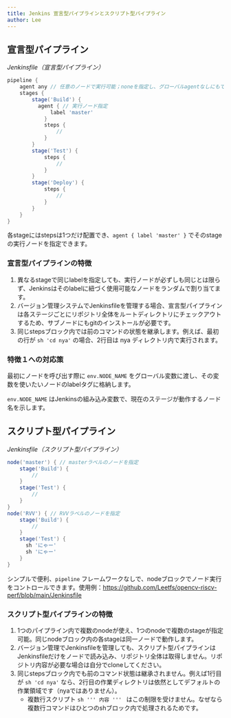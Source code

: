 ```yaml
---
title: Jenkins 宣言型パイプラインとスクリプト型パイプライン
author: Lee
---
```


## 宣言型パイプライン

_Jenkinsfile（宣言型パイプライン）_

```groovy
pipeline {
    agent any // 任意のノードで実行可能；noneを指定し、グローバルagentなしにもできる。
    stages {
        stage('Build') {
          agent { // 実行ノード指定
              label 'master'
            }
            steps {
                //
            }
        }
        stage('Test') {
            steps {
                //
            }
        }
        stage('Deploy') {
            steps {
                //
            }
        }
    }
}
```

各stageにはstepsは1つだけ配置でき、`agent { label 'master' }` でそのstageの実行ノードを指定できます。

### 宣言型パイプラインの特徴

1. 異なるstageで同じlabelを指定しても、実行ノードが必ずしも同じとは限らず、Jenkinsはそのlabelに紐づく使用可能なノードをランダムで割り当てます。
2. バージョン管理システムでJenkinsfileを管理する場合、宣言型パイプラインは各ステージごとにリポジトリ全体をルートディレクトリにチェックアウトするため、サブノードにもgitのインストールが必要です。
3. 同じstepsブロック内では前のコマンドの状態を継承します。例えば、最初の行が `sh 'cd nya'` の場合、2行目は nya ディレクトリ内で実行されます。

### 特徴１への対応策

最初にノードを呼び出す際に `env.NODE_NAME` をグローバル変数に渡し、その変数を使いたいノードのlabelタグに格納します。

`env.NODE_NAME` はJenkinsの組み込み変数で、現在のステージが動作するノード名を示します。

## スクリプト型パイプライン

_Jenkinsfile（スクリプト型パイプライン）_

```groovy
node('master') { // masterラベルのノードを指定
    stage('Build') {
        //
    }
    stage('Test') {
        //
    }
}
node('RVV') { // RVVラベルのノードを指定
    stage('Build') {
        //
    }
    stage('Test') {
      sh 'にゃー'
      sh 'にゃー'
    }
}
```

シンプルで便利、`pipeline` フレームワークなしで、nodeブロックでノード実行をコントロールできます。使用例：<https://github.com/Leetfs/opencv-riscv-perf/blob/main/Jenkinsfile>

### スクリプト型パイプラインの特徴

1. 1つのパイプライン内で複数のnodeが使え、1つのnodeで複数のstageが指定可能。同じnodeブロック内の各stageは同一ノードで動作します。
2. バージョン管理でJenkinsfileを管理しても、スクリプト型パイプラインはJenkinsfileだけをノードで読み込み、リポジトリ全体は取得しません。リポジトリ内容が必要な場合は自分でcloneしてください。
3. 同じstepsブロック内でも前のコマンド状態は継承されません。例えば1行目が `sh 'cd nya'` なら、2行目の作業ディレクトリは依然としてデフォルトの作業領域です（nyaではありません）。
    - 複数行スクリプト `sh ''' 内容 ''' ` はこの制限を受けません。なぜなら複数行コマンドはひとつのshブロック内で処理されるためです。
